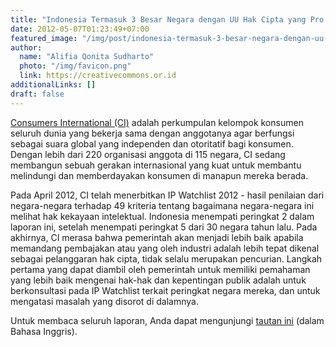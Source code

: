 ```yaml
---
title: "Indonesia Termasuk 3 Besar Negara dengan UU Hak Cipta yang Pro Kepentingan Publik"
date: 2012-05-07T01:23:49+07:00
featured_image: "/img/post/indonesia-termasuk-3-besar-negara-dengan-uu-hak-cipta-yang-pro-kepentingan-publik/logo.jpg"
author:
  name: "Alifia Qonita Sudharto"
  photo: "/img/favicon.png"
  link: https://creativecommons.or.id
additionalLinks: []
draft: false
---
```


[Consumers International (CI)](http://www.consumersinternational.org/who-we-are/about-us) adalah perkumpulan kelompok konsumen seluruh dunia yang bekerja sama dengan anggotanya agar berfungsi sebagai suara global yang independen dan otoritatif bagi konsumen. Dengan lebih dari 220 organisasi anggota di 115 negara, CI sedang membangun sebuah gerakan internasional yang kuat untuk membantu melindungi dan memberdayakan konsumen di manapun mereka berada.

Pada April 2012, CI telah menerbitkan IP Watchlist 2012 - hasil penilaian dari negara-negara terhadap 49 kriteria tentang bagaimana negara-negara ini melihat hak kekayaan intelektual. Indonesia menempati peringkat 2 dalam laporan ini, setelah menempati peringkat 5 dari 30 negara tahun lalu. Pada akhirnya, CI merasa bahwa pemerintah akan menjadi lebih baik apabila memandang pembajakan atau yang oleh industri adalah lebih tepat dikenal sebagai pelanggaran hak cipta, tidak selalu merupakan pencurian. Langkah pertama yang dapat diambil oleh pemerintah untuk memiliki pemahaman yang lebih baik mengenai hak-hak dan kepentingan publik adalah untuk berkonsultasi pada IP Watchlist terkait peringkat negara mereka, dan untuk mengatasi masalah yang disorot di dalamnya.

Untuk membaca seluruh laporan, Anda dapat mengunjungi [tautan ini](http://www.consumersinternational.org/media/947282/ipwatchlist-2012-eng-web2-1.pdf) (dalam Bahasa Inggris).